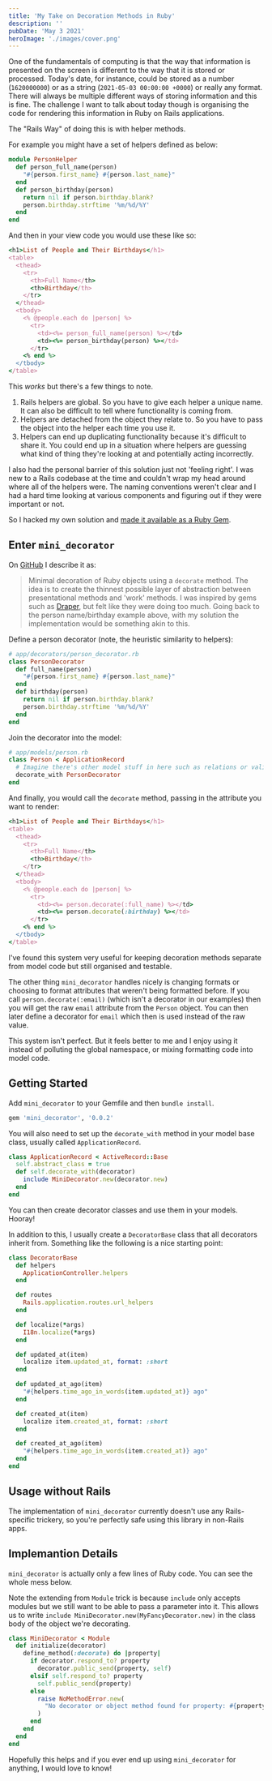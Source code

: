 ```yaml
---
title: 'My Take on Decoration Methods in Ruby'
description: ''
pubDate: 'May 3 2021'
heroImage: './images/cover.png'
---
```


One of the fundamentals of computing is that the way that information is presented on the screen is different to the way
that it is stored or processed. Today's date, for instance, could be stored as a number (`1620000000`) or as a string
(`2021-05-03 00:00:00 +0000`) or really any format. There will always be multiple different ways of storing information
and this is fine. The challenge I want to talk about today though is organising the code for rendering this information
in Ruby on Rails applications.

The "Rails Way" of doing this is with helper methods.

For example you might have a set of helpers defined as below:

```ruby
module PersonHelper
  def person_full_name(person)
    "#{person.first_name} #{person.last_name}"
  end
  def person_birthday(person)
    return nil if person.birthday.blank?
    person.birthday.strftime '%m/%d/%Y'
  end
end
```

And then in your view code you would use these like so:

```ruby
<h1>List of People and Their Birthdays</h1>
<table>
  <thead>
    <tr>
      <th>Full Name</th>
      <th>Birthday</th>
    </tr>
  </thead>
  <tbody>
    <% @people.each do |person| %>
      <tr>
        <td><%= person_full_name(person) %></td>
        <td><%= person_birthday(person) %></td>
      </tr>
    <% end %>
  </tbody>
</table>
```

This *works* but there's a few things to note.

1. Rails helpers are global. So you have to give each helper a unique name. It can also be difficult to tell where
   functionality is coming from.
2. Helpers are detached from the object they relate to. So you have to pass the object into the helper each time you use
   it.
3. Helpers can end up duplicating functionality because it's difficult to share it. You could end up in a situation
   where helpers are guessing what kind of thing they're looking at and potentially acting incorrectly.

I also had the personal barrier of this solution just not 'feeling right'. I was new to a Rails codebase at the time and
couldn't wrap my head around where all of the helpers were. The naming conventions weren't clear and I had a hard time
looking at various components and figuring out if they were important or not.

So I hacked my own solution and [made it available as a Ruby Gem](https://rubygems.org/gems/mini_decorator).

## Enter `mini_decorator`

On [GitHub](https://github.com/1vasari/mini_decorator) I describe it as:

> Minimal decoration of Ruby objects using a `decorate` method. The idea is to create the thinnest possible layer of
> abstraction between presentational methods and 'work' methods. I was inspired by gems such
> as [Draper](https://github.com/drapergem/draper), but felt like they were doing too much. Going back to the person
> name/birthday example above, with my solution the implementation would be something akin to this.

Define a person decorator (note, the heuristic similarity to helpers):

```ruby
# app/decorators/person_decorator.rb
class PersonDecorator
  def full_name(person)
    "#{person.first_name} #{person.last_name}"
  end
  def birthday(person)
    return nil if person.birthday.blank?
    person.birthday.strftime '%m/%d/%Y'
  end
end

```

Join the decorator into the model:

```ruby
# app/models/person.rb
class Person < ApplicationRecord
  # Imagine there's other model stuff in here such as relations or validation..
  decorate_with PersonDecorator
end
```

And finally, you would call the `decorate` method, passing in the attribute you want to render:

```ruby
<h1>List of People and Their Birthdays</h1>
<table>
  <thead>
    <tr>
      <th>Full Name</th>
      <th>Birthday</th>
    </tr>
  </thead>
  <tbody>
    <% @people.each do |person| %>
      <tr>
        <td><%= person.decorate(:full_name) %></td>
        <td><%= person.decorate(:birthday) %></td>
      </tr>
    <% end %>
  </tbody>
</table>
```

I've found this system very useful for keeping decoration methods separate from model code but still organised and
testable.

The other thing `mini_decorator` handles nicely is changing formats or choosing to format attributes that weren't being
formatted before. If you call `person.decorate(:email)` (which isn't a decorator in our examples) then you will get the
raw `email` attribute from the `Person` object. You can then later define a decorator for `email` which then is used
instead of the raw value.

This system isn't perfect. But it feels better to me and I enjoy using it instead of polluting the global namespace, or
mixing formatting code into model code.

## Getting Started

Add `mini_decorator` to your Gemfile and then `bundle install`.

```ruby
gem 'mini_decorator', '0.0.2'
```

You will also need to set up the `decorate_with` method in your model base class, usually called `ApplicationRecord`.

```ruby
class ApplicationRecord < ActiveRecord::Base
  self.abstract_class = true
  def self.decorate_with(decorator)
    include MiniDecorator.new(decorator.new)
  end
end
```

You can then create decorator classes and use them in your models. Hooray!

In addition to this, I usually create a `DecoratorBase` class that all decorators inherit from. Something like the
following is a nice starting point:

```ruby
class DecoratorBase
  def helpers
    ApplicationController.helpers
  end

  def routes
    Rails.application.routes.url_helpers
  end

  def localize(*args)
    I18n.localize(*args)
  end

  def updated_at(item)
    localize item.updated_at, format: :short
  end

  def updated_at_ago(item)
    "#{helpers.time_ago_in_words(item.updated_at)} ago"
  end

  def created_at(item)
    localize item.created_at, format: :short
  end

  def created_at_ago(item)
    "#{helpers.time_ago_in_words(item.created_at)} ago"
  end
end
```

## Usage without Rails

The implementation of `mini_decorator` currently doesn't use any Rails-specific trickery, so you're perfectly safe using
this library in non-Rails apps.

## Implemantion Details

`mini_decorator` is actually only a few lines of Ruby code. You can see the whole mess below.

Note the extending from `Module` trick is because `include` only accepts modules but we still want to be able to pass a
parameter into it. This allows us to write `include MiniDecorator.new(MyFancyDecorator.new)` in the class body of the
object we're decorating.

```ruby
class MiniDecorator < Module
  def initialize(decorator)
    define_method(:decorate) do |property|
      if decorator.respond_to? property
        decorator.public_send(property, self)
      elsif self.respond_to? property
        self.public_send(property)
      else
        raise NoMethodError.new(
          "No decorator or object method found for property: #{property}"
        )
      end
    end
  end
end
```

Hopefully this helps and if you ever end up using `mini_decorator` for anything, I would love to know!
